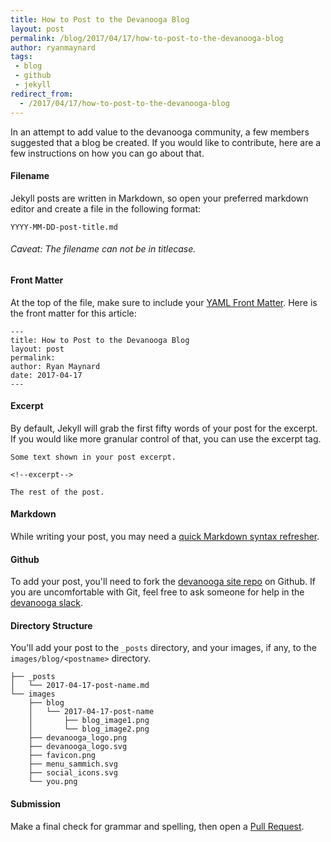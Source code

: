 ```yaml
---
title: How to Post to the Devanooga Blog
layout: post
permalink: /blog/2017/04/17/how-to-post-to-the-devanooga-blog
author: ryanmaynard
tags:
 - blog
 - github
 - jekyll
redirect_from:
  - /2017/04/17/how-to-post-to-the-devanooga-blog
---
```


In an attempt to add value to the devanooga community, a few members suggested that a blog be created. If you would like to contribute, here are a few instructions on how you can go about that.

<!--excerpt-->

#### Filename
Jekyll posts are written in Markdown, so open your preferred markdown editor and create a file in the following format:

`YYYY-MM-DD-post-title.md`

###### Caveat: The filename can not be in titlecase.


#### Front Matter
At the top of the file, make sure to include your [YAML Front Matter][frontmatter]. Here is the front matter for this article:

```
---
title: How to Post to the Devanooga Blog
layout: post
permalink:
author: Ryan Maynard
date: 2017-04-17
---
```

#### Excerpt

By default, Jekyll will grab the first fifty words of your post for the excerpt. If you would like more granular control of that, you can use the excerpt tag.

 ```
 Some text shown in your post excerpt.

 <!--excerpt-->

 The rest of the post.
 ```

#### Markdown

While writing your post, you may need a [quick Markdown syntax refresher][markdownrefresher].

#### Github

To add your post, you'll need to fork the [devanooga site repo][devanoogarepo] on Github. If you are uncomfortable with Git, feel free to ask someone for help in the [devanooga slack][devanoogaslack].

#### Directory Structure

You'll add your post to the `_posts` directory, and your images, if any, to the `images/blog/<postname>` directory.

```
├── _posts
│   └── 2017-04-17-post-name.md
└── images
    ├── blog
    │   └── 2017-04-17-post-name
    │       ├── blog_image1.png
    │       └── blog_image2.png
    ├── devanooga_logo.png
    ├── devanooga_logo.svg
    ├── favicon.png
    ├── menu_sammich.svg
    ├── social_icons.svg
    └── you.png

```

#### Submission

Make a final check for grammar and spelling, then open a [Pull Request][pull].

[frontmatter]: https://jekyllrb.com/docs/frontmatter/
[markdownrefresher]: https://github.com/adam-p/markdown-here/wiki/Markdown-Cheatsheet
[devanoogarepo]: https://github.com/devanooga/devanooga.com
[devanoogaslack]: https://www.devanooga.com/slack/
[pull]: https://github.com/devanooga/devanooga.com/pulls
